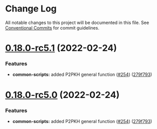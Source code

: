 # Change Log

All notable changes to this project will be documented in this file.
See [Conventional Commits](https://conventionalcommits.org) for commit guidelines.

# [0.18.0-rc5.1](https://github.com/ximingwang/lumos/compare/v0.18.0-rc5...v0.18.0-rc5.1) (2022-02-24)


### Features

* **common-scripts:** added P2PKH general function ([#254](https://github.com/ximingwang/lumos/issues/254)) ([279f793](https://github.com/ximingwang/lumos/commit/279f7937f4da6cae7473b30c6b3f929b90e164e5))





# [0.18.0-rc5.0](https://github.com/ximingwang/lumos/compare/v0.18.0-rc5...v0.18.0-rc5.0) (2022-02-24)


### Features

* **common-scripts:** added P2PKH general function ([#254](https://github.com/ximingwang/lumos/issues/254)) ([279f793](https://github.com/ximingwang/lumos/commit/279f7937f4da6cae7473b30c6b3f929b90e164e5))
